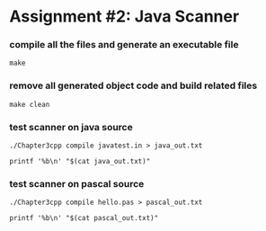 # Assignment #2: Java Scanner


### compile all the files and generate an executable file

    make


### remove all generated object code and build related files

    make clean


### test scanner on java source

    ./Chapter3cpp compile javatest.in > java_out.txt

    printf '%b\n' "$(cat java_out.txt)"


### test scanner on pascal source
    
    ./Chapter3cpp compile hello.pas > pascal_out.txt
    
    printf '%b\n' "$(cat pascal_out.txt)"
